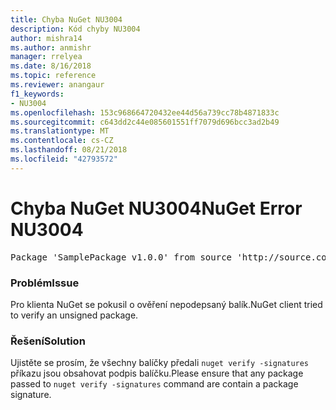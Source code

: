 ```yaml
---
title: Chyba NuGet NU3004
description: Kód chyby NU3004
author: mishra14
ms.author: anmishr
manager: rrelyea
ms.date: 8/16/2018
ms.topic: reference
ms.reviewer: anangaur
f1_keywords:
- NU3004
ms.openlocfilehash: 153c968664720432ee44d56a739cc78b4871833c
ms.sourcegitcommit: c643dd2c44e085601551ff7079d696bcc3ad2b49
ms.translationtype: MT
ms.contentlocale: cs-CZ
ms.lasthandoff: 08/21/2018
ms.locfileid: "42793572"
---
```

# <a name="nuget-error-nu3004"></a><span data-ttu-id="cf078-103">Chyba NuGet NU3004</span><span class="sxs-lookup"><span data-stu-id="cf078-103">NuGet Error NU3004</span></span>

<pre>Package 'SamplePackage v1.0.0' from source 'http://source.com/index.json': The package is not signed.</pre>

### <a name="issue"></a><span data-ttu-id="cf078-104">Problém</span><span class="sxs-lookup"><span data-stu-id="cf078-104">Issue</span></span>

<span data-ttu-id="cf078-105">Pro klienta NuGet se pokusil o ověření nepodepsaný balík.</span><span class="sxs-lookup"><span data-stu-id="cf078-105">NuGet client tried to verify an unsigned package.</span></span>


### <a name="solution"></a><span data-ttu-id="cf078-106">Řešení</span><span class="sxs-lookup"><span data-stu-id="cf078-106">Solution</span></span>

<span data-ttu-id="cf078-107">Ujistěte se prosím, že všechny balíčky předali `nuget verify -signatures` příkazu jsou obsahovat podpis balíčku.</span><span class="sxs-lookup"><span data-stu-id="cf078-107">Please ensure that any package passed to `nuget verify -signatures` command are contain a package signature.</span></span>


